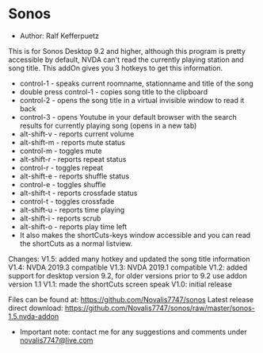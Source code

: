 # Sonos #

* Author: Ralf Kefferpuetz

This is for Sonos Desktop 9.2 and higher, although this program is pretty accessible by default, NVDA can't read the currently playing station and song title. This addOn gives you 3 hotkeys to get this information. 
- control-1 - speaks current roomname, stationname and title of the song 
- double press control-1 - copies song title to the clipboard 
- control-2 - opens the song title in a virtual invisible window to read it back 
- control-3 - opens Youtube in your default browser with the search results for currently playing song (opens in a new tab)
- alt-shift-v  - reports current volume
- alt-shift-m  - reports mute status
- control-m - toggles mute
- alt-shift-r  - reports repeat status
- control-r - toggles repeat
- alt-shift-e  - reports shuffle status
- control-e - toggles shuffle
- alt-shift-t  - reports crossfade status
- control-t - toggles crossfade
- alt-shift-u  - reports time playing
- alt-shift-i  - reports scrub
- alt-shift-o  - reports play time left
- It also makes the shortCuts-keys window accessible and you can read the shortCuts as a normal listview.

Changes:
V1.5: added many hotkey and updated the song title information
V1.4: NVDA 2019.3 compatible
V1.3: NVDA 2019.1 compatible
V1.2: added support for desktop version 9.2, for older versions prior to 9.2 use addon version 1.1
V1.1: made the shortCuts screen speak
V1.0: initial release

Files can be found at:
https://github.com/Novalis7747/sonos
Latest release direct download:
https://github.com/Novalis7747/sonos/raw/master/sonos-1.5.nvda-addon

* Important note: contact me for any suggestions and comments under novalis7747@live.com
